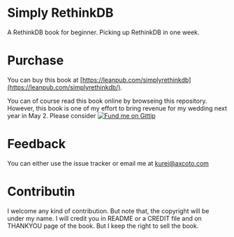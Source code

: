 Simply RethinkDB
==============

A RethinkDB book for beginner. Picking up RethinkDB in one week. 

Purchase
==============

You can buy this book at [https://leanpub.com/simplyrethinkdb](https://leanpub.com/simplyrethinkdb/).

You can of course read this book online by browseing this repository.
However, this book is one of my effort to bring revenue for my wedding
next year in May 2. Please consider [![Fund me on Gittip](https://www.gittip.com/assets/7.0.8/logo.png)](https://www.gittip.com/kureikain/)

Feedback
==============

You can either use the issue tracker or email me at kurei@axcoto.com

Contributin
==============

I welcome any kind of contribution. But note that, the copyright will be
under my name. I will credit you in README or a CREDIT file and on
THANKYOU page of the book. But I keep the right to sell the book. 


